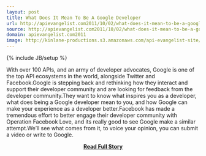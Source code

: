 ```yaml
---
layout: post
title: What Does It Mean To Be A Google Developer
url: http://apievangelist.com2011/10/02/what-does-it-mean-to-be-a-google-developer/
source: http://apievangelist.com2011/10/02/what-does-it-mean-to-be-a-google-developer/
domain: apievangelist.com2011
image: http://kinlane-productions.s3.amazonaws.com/api-evangelist-site/blog/google_code.jpg
---
```

{% include JB/setup %}<p>With over 100 APIs, and an army of developer advocates, Google is one of the top API ecosystems in the world, alongside Twitter and Facebook.Google is stepping back and rethinking how they interact and support their developer community and are looking for feedback from the developer community.They want to know what inspires you as a developer, what does being a Google developer mean to you, and how Google can make your experience as a developer better.Facebook has made a tremendous effort to better engage their developer community with Operation Facebook Love, and its really good to see Google make a similar attempt.We’ll see what comes from it, to voice your opinion, you can submit a video or write to Google.</p>
<center><p><a href="http://apievangelist.com2011/10/02/what-does-it-mean-to-be-a-google-developer/" style='padding:25px; font-sze:18px; font-weight: bold;'>Read Full Story</a></p></center>
